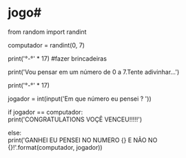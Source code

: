 # jogo#

from random import randint

computador = randint(0, 7)

print('°-°' * 17) #fazer brincadeiras

print('Vou pensar em um número de 0 a 7.Tente adivinhar...')

print('°-°' * 17)

jogador = int(input('Em que número eu pensei ? ')) 

if jogador == computador:   
    print('CONGRATULATIONS VOÇÊ VENCEU!!!!!')

else:        
    print('GANHEI EU PENSEI NO NUMERO {} E NÃO NO {}!'.format(computador, jogador))
